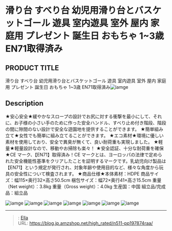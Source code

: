 # 滑り台 すべり台 幼児用滑り台とバスケットゴール 遊具 室内遊具 室外 屋内 家庭用 プレゼント 誕生日 おもちゃ 1~3歳 EN71取得済み


## PRODUCT TITLE 

滑り台 すべり台 幼児用滑り台とバスケットゴール 遊具 室内遊具 室外 屋内 家庭用 プレゼント 誕生日 おもちゃ 1~3歳 EN71取得済み![iamge](https://b2bfiles1.gigab2b.cn/image/wkseller/303/197874滑梯/20201115_c140ea4da78acd0bf81ce1b7f0fcad65.jpg)

## Description

★安心安全★緩やかなスロープの設計でお尻に対する衝撃を最小にして、それに、お子様の小さい手のために作った安全ハンドル、すべり止め付き階段、階段の間に隙間のない設計で安全な遊園地を提供することができます。
★簡単組み立て★女性でも簡単に組み立てることができます。
★エコ素材★環境に優しい素材を使用しており、安全で異臭が無くて、良い耐荷重も実現しました。
★軽量★軽量設計なので、移動やお掃除も楽々！
★安全認証、十分な耐荷重を確保★CE マーク、【EN71】取得済み！CE マークとは、ヨーロッパの法律で定められた安全機能性基準をクリアしたことを証明するマークです。乳幼児向け製品は【EN71】という規定が発行され、対象年齢や使用目的など、様々な角度から玩具の安全性について検査されます。
★商品仕様★本体素材：HDPE 商品サイズ：幅115×奥行32×高さ50.5cm 梱包サイズ：幅72×奥行41×高さ15.5cm 重量（Net weight）：3.8kg 重量（Gross weight）：4.0kg 生産国：中国 組立品/完成品：組立品




![iamge](https://b2bfiles1.gigab2b.cn/image/wkseller/303/197874滑梯/20201220_45c66506223c226a5bf0a7fbc4dffb06.jpg)
![iamge](https://b2bfiles1.gigab2b.cn/image/wkseller/303/197874滑梯/20201115_2b97cda2884018d9fcd9eb3316437c0c.jpg)
![iamge](https://b2bfiles1.gigab2b.cn/image/wkseller/303/197874滑梯/20201115_52fc7e12b2dc882d67e1cdff8fd48bee.jpg)
![iamge](https://b2bfiles1.gigab2b.cn/image/wkseller/303/197874滑梯/20201115_5ba9bbaa8ae43d508e532de81be7069a.jpg)
![iamge](https://b2bfiles1.gigab2b.cn/image/wkseller/303/197874滑梯/20201115_67cef3c331749882208f6a2367c000a0.jpg)
![iamge](https://b2bfiles1.gigab2b.cn/image/wkseller/303/197874滑梯/20201115_7e8cf057db9c6c6b778e840e41998d11.jpg)
![iamge](https://b2bfiles1.gigab2b.cn/image/wkseller/303/197874滑梯/20201115_93ca22792eede9ee5d72441d14c32881.jpg)


---

> : [Ella](https://blog.jp.amzshop.net/)  
> URL: https://blog.jp.amzshop.net/high_rated/n511-pp197874raa/  

